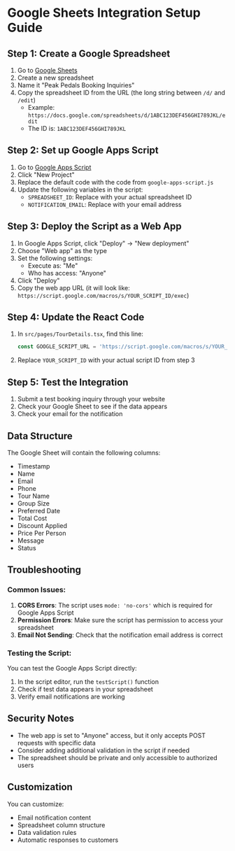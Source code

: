 # Google Sheets Integration Setup Guide

## Step 1: Create a Google Spreadsheet

1. Go to [Google Sheets](https://sheets.google.com)
2. Create a new spreadsheet
3. Name it "Peak Pedals Booking Inquiries"
4. Copy the spreadsheet ID from the URL (the long string between `/d/` and `/edit`)
   - Example: `https://docs.google.com/spreadsheets/d/1ABC123DEF456GHI789JKL/edit`
   - The ID is: `1ABC123DEF456GHI789JKL`

## Step 2: Set up Google Apps Script

1. Go to [Google Apps Script](https://script.google.com)
2. Click "New Project"
3. Replace the default code with the code from `google-apps-script.js`
4. Update the following variables in the script:
   - `SPREADSHEET_ID`: Replace with your actual spreadsheet ID
   - `NOTIFICATION_EMAIL`: Replace with your email address

## Step 3: Deploy the Script as a Web App

1. In Google Apps Script, click "Deploy" → "New deployment"
2. Choose "Web app" as the type
3. Set the following settings:
   - Execute as: "Me"
   - Who has access: "Anyone"
4. Click "Deploy"
5. Copy the web app URL (it will look like: `https://script.google.com/macros/s/YOUR_SCRIPT_ID/exec`)

## Step 4: Update the React Code

1. In `src/pages/TourDetails.tsx`, find this line:
   ```javascript
   const GOOGLE_SCRIPT_URL = 'https://script.google.com/macros/s/YOUR_SCRIPT_ID/exec';
   ```
2. Replace `YOUR_SCRIPT_ID` with your actual script ID from step 3

## Step 5: Test the Integration

1. Submit a test booking inquiry through your website
2. Check your Google Sheet to see if the data appears
3. Check your email for the notification

## Data Structure

The Google Sheet will contain the following columns:
- Timestamp
- Name
- Email
- Phone
- Tour Name
- Group Size
- Preferred Date
- Total Cost
- Discount Applied
- Price Per Person
- Message
- Status

## Troubleshooting

### Common Issues:

1. **CORS Errors**: The script uses `mode: 'no-cors'` which is required for Google Apps Script
2. **Permission Errors**: Make sure the script has permission to access your spreadsheet
3. **Email Not Sending**: Check that the notification email address is correct

### Testing the Script:

You can test the Google Apps Script directly:
1. In the script editor, run the `testScript()` function
2. Check if test data appears in your spreadsheet
3. Verify email notifications are working

## Security Notes

- The web app is set to "Anyone" access, but it only accepts POST requests with specific data
- Consider adding additional validation in the script if needed
- The spreadsheet should be private and only accessible to authorized users

## Customization

You can customize:
- Email notification content
- Spreadsheet column structure
- Data validation rules
- Automatic responses to customers